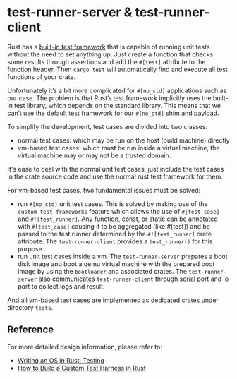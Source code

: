 # test-runner-server & test-runner-client

Rust has a [built-in test framework](https://doc.rust-lang.org/book/ch11-00-testing.html) that is capable of running
unit tests without the need to set anything up.
Just create a function that checks some results through assertions and add the `#[test]` attribute to the function
header. Then `cargo test` will automatically find and execute all test functions of your crate.

Unfortunately it’s a bit more complicated for `#[no_std]` applications such as our case. The problem is that Rust’s
test framework implicitly uses the built-in test library, which depends on the standard library. This means that we
can’t use the default test framework for our `#[no_std]` shim and payload.

To simplify the development, test cases are divided into two classes:
- normal test cases: which may be run on the host (build machine) directly
- vm-based test cases: which must be run inside a virtual machine, the virtual machine may or may not be a trusted
  domain.

It's ease to deal with the normal unit test cases, just include the test cases in the crate source code and use the
normal rust test framework for them.

For vm-based test cases, two fundamental issues must be solved:
- run `#[no_std]` unit test cases. This is solved by making use of the `custom_test_frameworks` feature which allows
  the use of `#[test_case]` and `#![test_runner]`. Any function, const, or static can be annotated with `#[test_case]`
  causing it to be aggregated (like #[test]) and be passed to the test runner determined by the `#![test_runner]`
  crate attribute. The `test-runner-client` provides a `test_runner()` for this purpose.
- run unit test cases inside a vm. The `test-runner-server` prepares a boot disk image and boot a qemu virtual machine
  with the prepared boot image by using the `bootloader` and associated crates. The `test-runner-server` also
  communicates `test-runner-client` through serial port and io port to collect logs and result.
  
And all vm-based test cases are implemented as dedicated crates under directory `tests`.

## Reference
For more detailed design information, please refer to:
- [Writing an OS in Rust: Testing](https://os.phil-opp.com/testing/)
- [How to Build a Custom Test Harness in Rust](https://www.infinyon.com/blog/2021/04/rust-custom-test-harness/)
